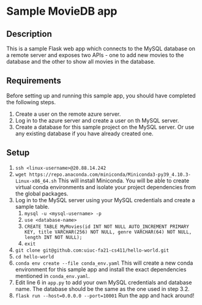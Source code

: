 # Sample MovieDB app

## Description
This is a sample Flask web app which connects to the MySQL database on a remote server and exposes two APIs - 
one to add new movies to the database and the other to show all movies in the database.

## Requirements
Before setting up and running this sample app, you should have completed the following steps.
1. Create a user on the remote azure server.
2. Log in to the azure server and create a user on th MySQL server.
3. Create a database for this sample project on the MySQL server. Or use any existing database if you have already 
created one.

## Setup
1. `ssh <linux-username>@20.88.14.242`
2. `wget https://repo.anaconda.com/miniconda/Miniconda3-py39_4.10.3-Linux-x86_64.sh` This will install Miniconda. 
You will be able to create virtual conda environments and isolate your project dependencies from the global packages.
3. Log in to the MySQL server using your MySQL credentials and create a sample table.
   1. `mysql -u <mysql-username> -p`
   2. `use <database-name>`
   3. `CREATE TABLE MyMovies(id INT NOT NULL AUTO_INCREMENT PRIMARY KEY, title VARCHAR(256) NOT NULL, genre VARCHAR(64) NOT NULL, length INT NOT NULL);`
   4. `exit`
4. `git clone git@github.com:uiuc-fa21-cs411/hello-world.git`
5. `cd hello-world`
6. `conda env create --file conda_env.yaml` This will create a new conda environment for this sample app and install 
the exact dependencies mentioned in `conda_env.yaml`.
7. Edit line 6 in `app.py` to add your own MySQL credentials and database name. The database should be the same as the
one used in step 3.2.
8. `flask run --host=0.0.0.0 --port=10001` Run the app and hack around!